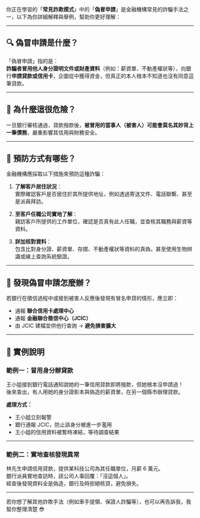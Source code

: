 你正在學習的「**常見詐欺模式**」中的「**偽冒申請**」是金融機構常見的詐騙手法之一，以下為你詳細解釋與舉例，幫助你更好理解：

---

## 🔍 偽冒申請是什麼？

「偽冒申請」指的是：  
**詐騙者冒用他人身分證明文件或財產資料**（例如：薪資單、不動產權狀等），向銀行**申請貸款或信用卡**，企圖從中獲得資金，但真正的本人根本不知道也沒有同意這筆貸款。

---

## 🧠 為什麼這很危險？

一旦銀行審核通過，貸款撥款後，**被冒用的當事人（被害人）可能會莫名其妙背上一筆債務**，嚴重影響其信用與財務安全。

---

## 📌 預防方式有哪些？

金融機構應採取以下措施來預防這種詐騙：

1. **了解客戶居住狀況**：  
   實際確認客戶是否居住於其所提供地址，例如透過寄送文件、電話聯繫、甚至是派員拜訪。

2. **至客戶任職公司實地了解**：  
   親訪客戶所提供的工作單位，確認是否真有此人任職，並查核其職務與薪資等資料。

3. **詳加核對資料**：  
   包含比對身分證、薪資單、存摺、不動產權狀等資料的真偽，甚至使用生物辨識或線上查詢系統驗證。

---

## 📣 發現偽冒申請怎麼辦？

若銀行在徵信過程中或接到被害人反應後發現有冒名申貸的情形，應立即：

- 通報 **聯合信用卡處理中心**
- 通報 **金融聯合徵信中心（JCIC）**
- 由 JCIC 建檔並供他行查詢 → **避免損害擴大**

---

## 🧾 實例說明

### 範例一：冒用身分辦貸款  
王小姐接到銀行電話通知說她的一筆信用貸款即將撥款，但她根本沒申請過！  
後來查出，有人用她的身分證影本與偽造的薪資單，在另一個縣市辦理貸款。

**處理方式：**
- 王小姐立刻報警
- 銀行通報 JCIC，防止該身分被進一步濫用
- 王小姐的信用資料被暫時凍結，等待調查結果

---

### 範例二：實地查核發現異常  
林先生申請信用貸款，提供某科技公司為其任職單位，月薪 6 萬元。  
銀行派員實地查訪時，該公司人事回覆：「沒這個人」。  
經查後發現資料全是偽造，銀行及時拒絕核貸，避免損失。

---

若你想了解其他詐欺手法（例如車手提領、保證人詐騙等），也可以再告訴我，我幫你整理清楚 😎